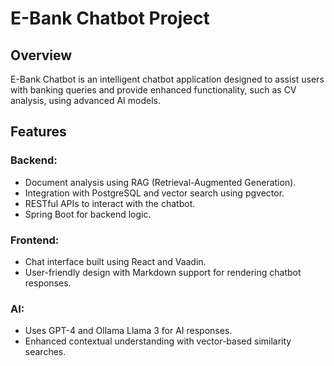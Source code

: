 
# E-Bank Chatbot Project

## Overview
E-Bank Chatbot is an intelligent chatbot application designed to assist users with banking queries and provide enhanced functionality, such as CV analysis, using advanced AI models.

## Features
### Backend:
- Document analysis using RAG (Retrieval-Augmented Generation).
- Integration with PostgreSQL and vector search using pgvector.
- RESTful APIs to interact with the chatbot.
- Spring Boot for backend logic.

### Frontend:
- Chat interface built using React and Vaadin.
- User-friendly design with Markdown support for rendering chatbot responses.

### AI:
- Uses GPT-4 and Ollama Llama 3 for AI responses.
- Enhanced contextual understanding with vector-based similarity searches.

